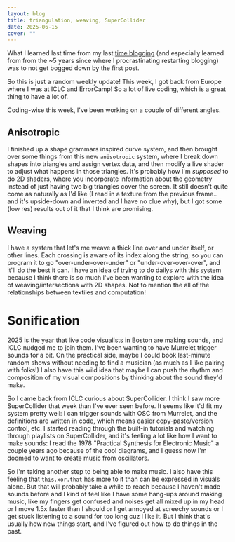 ```yaml
---
layout: blog
title: triangulation, weaving, SuperCollider
date: 2025-06-15
cover: ""
---
```


What I learned last time from my last [time blogging](https://jessicastringham.net) (and especially learned from from the ~5 years since where I procrastinating restarting blogging) was to not get bogged down by the first post.

So this is just a random weekly update! This week, I got back from Europe where I was at ICLC and ErrorCamp! So a lot of live coding, which is a great thing to have a lot of.

Coding-wise this week, I've been working on a couple of different angles.

## Anisotropic

I finished up a shape grammars inspired curve system, and then brought over some things from this new `anisotropic` system, where I break down shapes into triangles and assign vertex data, and then modify a live shader to adjust what happens in those triangles. It's probably how I'm _supposed_ to do 2D shaders, where you incorporate information about the geometry instead of just having two big triangles cover the screen. It still doesn't quite come as naturally as I'd like (I read in a texture from the previous frame.. and it's upside-down and inverted and I have no clue why), but I got some (low res) results out of it that I think are promising.

## Weaving

I have a system that let's me weave a thick line over and under itself, or other lines.
Each crossing is aware of its index along the string, so you can program it to go "over-under-over-under" or "under-over-over-over", and it'll do the best it can.
I have an idea of trying to do dailys with this system because I think there is so much I've been wanting to explore with the idea of weaving/intersections with 2D shapes. Not to mention the all of the relationships between textiles and computation!

# Sonification

2025 is the year that live code visualists in Boston are making sounds, and ICLC nudged me to join them. I've been wanting to have Murrelet trigger sounds for a bit. On the practical side, maybe I could book last-minute random shows without needing to find a musician (as much as I like pairing with folks!) I also have this wild idea that maybe I can push the rhythm and composition of my visual compositions by thinking about the sound they'd make.

So I came back from ICLC curious about SuperCollider. I think I saw more SuperCollider that week than I've ever seen before. It seems like it'd fit my system pretty well: I can trigger sounds with OSC from Murrelet, and the definitions are written in code, which means easier copy-paste/version control, etc. I started reading through the built-in tutorials and watching through playlists on SuperCollider, and it's feeling a lot like how I want to make sounds: I read the 1978 "Practical Synthesis for Electronic Music" a couple years ago because of the cool diagrams, and I guess now I'm doomed to want to create music from oscillators.

So I'm taking another step to being able to make music. I also have this feeling that `this.xor.that` has more to it than can be expressed in visuals alone. But that will probably take a while to reach because I haven't made sounds before and I kind of feel like I have some hang-ups around making music, like my fingers get confused and noises get all mixed up in my head or I move 1.5x faster than I should or I get annoyed at screechy sounds or I get stuck listening to a sound for too long cuz I like it. But I think that's usually how new things start, and I've figured out how to do things in the past.